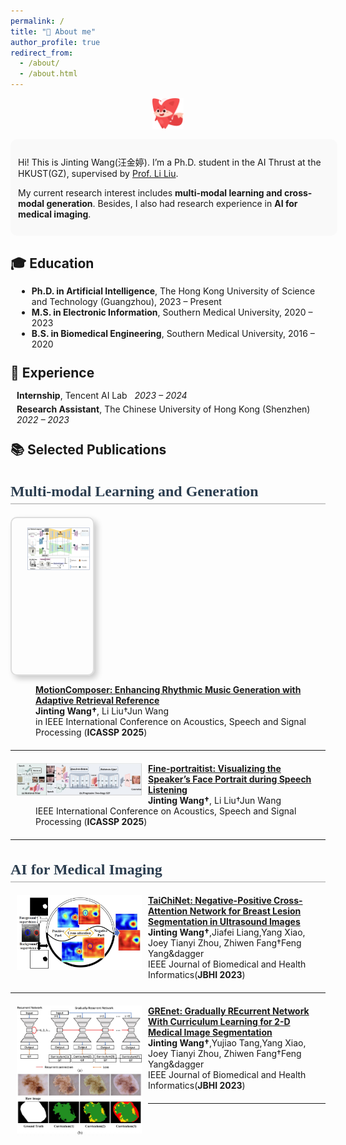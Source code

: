 ```yaml
---
permalink: /
title: "🤖 About me"
author_profile: true
redirect_from: 
  - /about/
  - /about.html
---
```

<p align="center">
  <img src="images/53.png" alt="About me banner" width="10%">
</p>

<div style="border-radius: 10px; padding: 12px; background-color: #f9f9f9;width: 99%; margin: 0 auto">
  <p>Hi! This is Jinting Wang(汪金婷). I’m a Ph.D. student in the AI Thrust at the HKUST(GZ), supervised by <a href="https://scholar.google.com/citations?user=KQ2S01UAAAAJ&hl=en">Prof. Li Liu</a>.</p>
  <p>My current research interest includes <strong> multi-modal learning and cross-modal generation</strong>. Besides, I also had research experience in <strong> AI for medical imaging</strong>.</p>
</div>

<h2 style="margin-bottom: 5px;">🎓 Education</h2>
<div style="padding: 10px; width: 99%; margin: 5px auto;">
  <ul style="margin: 0;">
    <li><strong>Ph.D. in Artificial Intelligence</strong>, The Hong Kong University of Science and Technology (Guangzhou), 2023 – Present</li>
    <li><strong>M.S. in Electronic Information</strong>, Southern Medical University, 2020 – 2023</li>
    <li><strong>B.S. in Biomedical Engineering</strong>, Southern Medical University, 2016 – 2020</li>
  </ul>
</div>

<h2 style="margin: 15px 0 5px 0;">💼 Experience</h2>
<div style="padding: 10px; width: 99%; margin: 5px auto;">
  <ul style="list-style-type: none; padding-left: 0; margin: 0;">
    <li style="margin-bottom: 5px;">
      <strong>Internship</strong>, Tencent AI Lab &nbsp; <em>2023 – 2024</em>
    </li>
    <li>
      <strong>Research Assistant</strong>, The Chinese University of Hong Kong (Shenzhen) &nbsp; <em>2022 – 2023</em>
    </li>
  </ul>
</div>

<h2 style="margin: 15px 0 5px 0;">📚 Selected Publications</h2>
<div style="text-align: left; margin: 20px 0; font-size: 1.2em; color: #666;">
</div>
<h2 style="font-family: 'Georgia', serif; font-size: 24px; font-weight: bold; color: #2c3e50; border-bottom: 2px solid #ccc; padding-bottom: 5px;">
 Multi-modal Learning and Generation
</h2>
<dl style="width: 100px; height: 220px; border: 2px solid #ddd; border-radius: 10px; box-shadow: 5px 5px 10px rgba(0, 0, 0, 0.2); padding: 15px;">
 <dt><img align="left" width="200"
hspace="10" wspace="20" src="images/MotionComposer.jpg">
</dt>
</dl>
<dd><a href="https://ieeexplore.ieee.org/abstract/document/10889094"><strong>	
MotionComposer: Enhancing Rhythmic Music Generation with Adaptive Retrieval Reference
</strong></a></dd>
<dd><strong><strong>Jinting Wang</strong>&dagger;</strong>, Li Liu&dagger;Jun Wang</dd>
<dd> <strong class="First"></strong> in IEEE International Conference on Acoustics, Speech and Signal Processing (<strong>ICASSP 2025</strong>)</dd>

<hr style="margin-top: 20px; margin-bottom: 20px;">

<dl>
  <dt><img align="left" width="200"
hspace="10" wspace="20" src="images/FinePortraitist.jpg">
</dt>
<dd><a href="https://ieeexplore.ieee.org/abstract/document/10889904"><strong>	
Fine-portraitist: Visualizing the Speaker’s Face Portrait during Speech Listening
</strong></a></dd>
<dd><strong><strong>Jinting Wang</strong>&dagger;</strong>, Li Liu&dagger;Jun Wang</dd>
<dd>  <strong class="First"></strong> IEEE International Conference on Acoustics, Speech and Signal Processing (<strong>ICASSP 2025</strong>)</dd>
</dl>
<hr style="margin-top: 20px; margin-bottom: 20px;">

<h2 style="font-family: 'Georgia', serif; font-size: 24px; font-weight: bold; color: #2c3e50; border-bottom: 2px solid #ccc; padding-bottom: 5px;">
  AI for Medical Imaging
</h2>
<dl>
  <dt><img align="left" width="200"
hspace="10" wspace="20" src="images/TaiChiNet.jpg">
</dt>
<dd><a href="https://ieeexplore.ieee.org/abstract/document/10388392"><strong>	
TaiChiNet: Negative-Positive Cross-Attention Network for Breast Lesion Segmentation in Ultrasound Images
</strong></a></dd>
<dd><strong><strong>Jinting Wang</strong>&dagger;</strong>,Jiafei Liang,Yang Xiao, Joey Tianyi Zhou, Zhiwen Fang&dagger;Feng Yang&dagger</dd>
<dd>  <strong class="First"></strong> IEEE Journal of Biomedical and Health Informatics(<strong>JBHI 2023</strong>)</dd>
</dl>
<hr style="margin-top: 20px; margin-bottom: 20px;">

<dl>
  <dt><img align="left" width="200"
hspace="10" wspace="20" src="images/GREnet.jpg">
</dt>
<dd><a href="https://ieeexplore.ieee.org/abstract/document/10026671"><strong>	
GREnet: Gradually REcurrent Network With Curriculum Learning for 2-D Medical Image Segmentation
</strong></a></dd>
<dd><strong><strong>Jinting Wang</strong>&dagger;</strong>,Yujiao Tang,Yang Xiao, Joey Tianyi Zhou, Zhiwen Fang&dagger;Feng Yang&dagger</dd>
<dd>  <strong class="First"></strong> IEEE Journal of Biomedical and Health Informatics(<strong>JBHI 2023</strong>)</dd>
</dl>
<hr style="margin-top: 20px; margin-bottom: 20px;">
  







